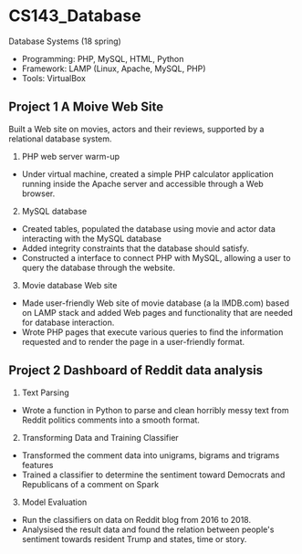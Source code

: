 # CS143_Database
Database Systems (18 spring)
- Programming: PHP, MySQL, HTML, Python
- Framework: LAMP (Linux, Apache, MySQL, PHP)
- Tools: VirtualBox


## Project 1 A Moive Web Site
Built a Web site on movies, actors and their reviews, supported by a relational database system.
1. PHP web server warm-up  
- Under virtual machine, created a simple PHP calculator application running inside the Apache server and accessible through a Web browser.
2. MySQL database  
- Created tables, populated the database using movie and actor data interacting with the MySQL database
- Added integrity constraints that the database should satisfy.
- Constructed a interface to connect PHP with MySQL, allowing a user to query the database through the website.
3. Movie database Web site  
- Made user-friendly Web site of movie database (a la IMDB.com) based on LAMP stack and added Web pages and functionality that are needed for database interaction. 
- Wrote PHP pages that execute various queries to find the information requested and to render the page in a user-friendly format.

## Project 2 Dashboard of Reddit data analysis
1. Text Parsing  
- Wrote a function in Python to parse and clean horribly messy text from Reddit politics comments into a smooth format.
2. Transforming Data and Training Classifier  
- Transformed the comment data into unigrams, bigrams and trigrams features
- Trained a classifier to determine the sentiment toward Democrats and Republicans of a comment on Spark
3. Model Evaluation
- Run the classifiers on data on Reddit blog from 2016 to 2018.
- Analysised the result data and found the relation between people's sentiment towards resident Trump and states, time or story.